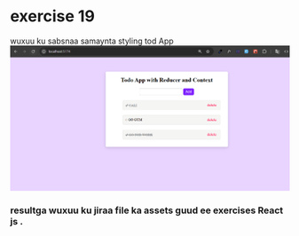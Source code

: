# exercise 19
wuxuu ku sabsnaa samaynta styling tod App 
 ![result](/Assets/exercise_19.png)
### resultga wuxuu ku jiraa file ka assets guud ee exercises React js .